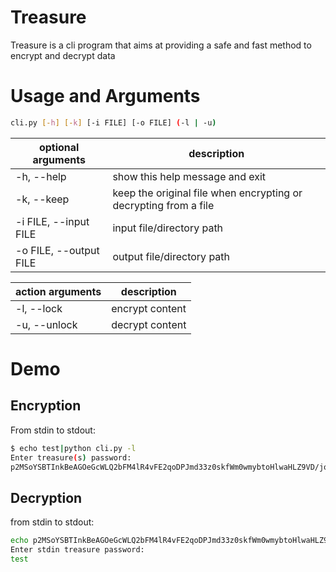 # Treasure

Treasure is a cli program that aims at providing a safe and fast method to encrypt and decrypt data



# Usage and Arguments

```bash
cli.py [-h] [-k] [-i FILE] [-o FILE] (-l | -u)
```



| optional arguments     | description                                                      |
| ---------------------- | ---------------------------------------------------------------- |
| -h, --help             | show this help message and exit                                  |
| -k, --keep             | keep the original file when encrypting or decrypting from a file |
| -i FILE, --input FILE  | input file/directory path                                        |
| -o FILE, --output FILE | output file/directory path                                       |

| action arguments | description     |
| ---------------- | --------------- |
| -l, --lock       | encrypt content |
| -u, --unlock     | decrypt content |

# Demo

## Encryption

From stdin to stdout:

```bash
$ echo test|python cli.py -l
Enter treasure(s) password:
p2MSoYSBTInkBeAGOeGcWLQ2bFM4lR4vFE2qoDPJmd33z0skfWm0wmybtoHlwaHLZ9VD/joHHxgIV2nw
```



## Decryption

from stdin to stdout:

```bash
echo p2MSoYSBTInkBeAGOeGcWLQ2bFM4lR4vFE2qoDPJmd33z0skfWm0wmybtoHlwaHLZ9VD/joHHxgIV2nw|python cli.py -u
Enter stdin treasure password:
test
```
